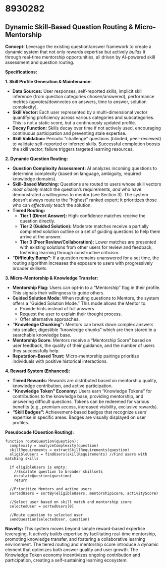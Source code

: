 # 8930282

## Dynamic Skill-Based Question Routing & Micro-Mentorship

**Concept:** Leverage the existing question/answer framework to create a dynamic system that not only rewards expertise but actively *builds* it through real-time mentorship opportunities, all driven by AI-powered skill assessment and question routing.

**Specifications:**

**1. Skill Profile Generation & Maintenance:**

*   **Data Sources:** User responses, self-reported skills, implicit skill inference (from question categories chosen/answered), performance metrics (upvotes/downvotes on answers, time to answer, solution complexity).
*   **Skill Vector:** Each user represented by a multi-dimensional vector quantifying proficiency across various categories and subcategories.  This is not a static score, but a continuously updated profile.
*   **Decay Function:**  Skills decay over time if not actively used, encouraging continuous participation and preventing stale expertise.
*   **Skill Validation:**  Periodic "challenge" questions (blinded, peer-reviewed) to validate self-reported or inferred skills.  Successful completion boosts the skill vector; failure triggers targeted learning resources.

**2. Dynamic Question Routing:**

*   **Question Complexity Assessment:** AI analyzes incoming questions to determine complexity (based on language, ambiguity, required knowledge domains).
*   **Skill-Based Matching:** Questions are routed to users whose skill vectors *most closely* match the question’s requirements, *and* who have demonstrated a willingness to mentor (see Section 3). The system doesn’t always route to the “highest” ranked expert; it prioritizes those who can *effectively teach* the solution.
*   **Tiered Routing:**
    *   **Tier 1 (Direct Answer):**  High-confidence matches receive the question directly.
    *   **Tier 2 (Guided Solution):**  Moderate matches receive a partially completed solution outline or a set of guiding questions to help them arrive at the answer.
    *   **Tier 3 (Peer Review/Collaboration):**  Lower matches are presented with existing solutions from other users for review and feedback, fostering learning through constructive criticism.
*   **"Difficulty Bump":** If a question remains unanswered for a set time, the routing algorithm increases the exposure to users with progressively broader skillsets.

**3. Micro-Mentorship & Knowledge Transfer:**

*   **Mentorship Flag:** Users can opt-in to a “Mentorship” flag in their profile. This signals their willingness to guide others.
*   **Guided Solution Mode:** When routing questions to Mentors, the system offers a “Guided Solution Mode.” This mode allows the Mentor to:
    *   Provide hints instead of full answers.
    *   Request the user to explain their thought process.
    *   Offer alternative approaches.
*   **"Knowledge Chunking":** Mentors can break down complex answers into smaller, digestible “knowledge chunks” which are then stored in a searchable knowledge base.
*   **Mentorship Score:** Mentors receive a “Mentorship Score” based on user feedback, the quality of their guidance, and the number of users they successfully help.
*   **Reputation-Based Trust:** Micro-mentorship pairings prioritize individuals with positive historical interactions.

**4. Reward System (Enhanced):**

*   **Tiered Rewards:**  Rewards are distributed based on mentorship quality, knowledge contribution, and active participation.
*   **"Knowledge Token" Economy:** Users earn “Knowledge Tokens” for contributions to the knowledge base, providing mentorship, and answering difficult questions. Tokens can be redeemed for various benefits (e.g., premium access, increased visibility, exclusive rewards).
*   **“Skill Badges”:** Achievement-based badges that recognize users’ expertise in specific areas. Badges are visually displayed on user profiles.

**Pseudocode (Question Routing):**

```
function routeQuestion(question):
  complexity = analyzeComplexity(question)
  skillRequirements = extractSkillRequirements(question)
  eligibleUsers = findUsers(skillRequirements) //Find users with matching skills

  if eligibleUsers is empty:
    //Escalate question to broader skillsets
    escalateQuestion(question)
    return

  //Prioritize Mentors and active users
  sortedUsers = sortBy(eligibleUsers, mentorshipScore, activityScore)

  //Select user based on skill match and mentorship score
  selectedUser = sortedUsers[0]

  //Route question to selected user
  sendQuestion(selectedUser, question)
```

**Novelty:**  This system moves beyond simple reward-based expertise leveraging. It actively *builds* expertise by facilitating real-time mentorship, promoting knowledge transfer, and fostering a collaborative learning environment.  The tiered routing and mentorship score introduce a dynamic element that optimizes both answer quality and user growth.  The Knowledge Token economy incentivizes ongoing contribution and participation, creating a self-sustaining learning ecosystem.